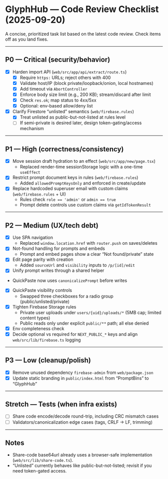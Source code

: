 # GlyphHub — Code Review Checklist (2025-09-20)

A concise, prioritized task list based on the latest code review. Check items off as you land fixes.

---

## P0 — Critical (security/behavior)

- [x] Harden import API (`web/src/app/api/extract/route.ts`)
  - [x] Require `https:` URLs; reject others with 400
  - [x] Validate host/IP (block private/loopback/onion, local hostnames)
  - [x] Add timeout via `AbortController`
  - [x] Enforce body size limit (e.g., 200 KB); stream/discard after limit
  - [x] Check `res.ok`; map status to 4xx/5xx
  - [x] Optional: env-based allow/deny list
- [x] Clarify Firestore “unlisted” semantics (`web/firebase.rules`)
  - [x] Treat unlisted as public-but-not-listed at rules level
  - [ ] If semi-private is desired later, design token-gating/access mechanism

---

## P1 — High (correctness/consistency)

- [x] Move session draft hydration to an effect (`web/src/app/new/page.tsx`)
  - Replaced render-time sessionStorage logic with a one-time `useEffect`
- [x] Restrict prompt document keys in rules (`web/firebase.rules`)
  - Added `allowedPromptKeysOnly` and enforced in create/update
- [x] Replace hardcoded superuser email with custom claims (`web/firebase.rules` + UI)
  - Rules check `role == 'admin'` or `admin == true`
  - Prompt delete controls use custom claims via `getIdTokenResult`

---

## P2 — Medium (UX/tech debt)

- [x] Use SPA navigation
  - Replaced `window.location.href` with `router.push` on saves/deletes
- [x] Not-found handling for prompts and embeds
  - Prompt and embed pages show a clear “Not found/private” state
- [x] Edit page parity with creation
  - Added `sourceUrl` and `visibility` inputs to `/p/[id]/edit`
- [x] Unify prompt writes through a shared helper
 - QuickPaste now uses `canonicalizePrompt` before writes
 - [x] QuickPaste visibility controls
   - Swapped three checkboxes for a radio group (public/unlisted/private)
 - [x] Tighten Firebase Storage rules
   - Private user uploads under `users/{uid}/uploads/*` (5MB cap; limited content types)
   - Public reads only under explicit `public/**` path; all else denied
 - [x] Env completeness check
  - [x] Decide optional vs required for `NEXT_PUBLIC_*` keys and align `web/src/lib/firebase.ts` logging

---

## P3 — Low (cleanup/polish)

- [x] Remove unused dependency `firebase-admin` from `web/package.json`
 - [x] Update static branding in `public/index.html` from “PromptBins” to “GlyphHub”

---

## Stretch — Tests (when infra exists)

- [ ] Share code encode/decode round-trip, including CRC mismatch cases
- [ ] Validators/canonicalization edge cases (tags, CRLF -> LF, trimming)

---

## Notes

- Share-code base64url already uses a browser-safe implementation (`web/src/lib/share-code.ts`).
- “Unlisted” currently behaves like public-but-not-listed; revisit if you need token-gated access.
